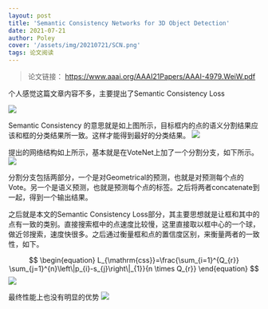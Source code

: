 ```yaml
---
layout: post
title: 'Semantic Consistency Networks for 3D Object Detection'
date: 2021-07-21
author: Poley
cover: '/assets/img/20210721/SCN.png'
tags: 论文阅读
---
```


>论文链接： https://www.aaai.org/AAAI21Papers/AAAI-4979.WeiW.pdf

个人感觉这篇文章内容不多，主要提出了Semantic Consistency Loss

![](/assets/img/20210721/SCNF1.png)

Semantic Consistency 的意思就是如上图所示，目标框内的点的语义分割结果应该和框的分类结果所一致。这样才能得到最好的分类结果。
![](/assets/img/20210721/SCNF2.png)

提出的网络结构如上所示，基本就是在VoteNet上加了一个分割分支，如下所示。
![](/assets/img/20210721/SCNF3.png)

分割分支包括两部分，一个是对Geometrical的预测，也就是对预测每个点的Vote。另一个是语义预测，也就是预测每个点的标签。之后将两者concatenate到一起，得到一个输出结果。

之后就是本文的Semantic Consistency Loss部分，其主要思想就是让框和其中的点有一致的类别。直接搜索框中的点速度比较慢，这里直接取以框中心的一个球，做近邻搜索，速度快很多。之后通过衡量框和点的置信度区别，来衡量两者的一致性，如下。

$$
\begin{equation}
L_{\mathrm{css}}=\frac{\sum_{i=1}^{Q_{r}} \sum_{j=1}^{n}\left\|p_{i}-s_{j}\right\|_{1}}{n \times Q_{r}}
\end{equation}
$$
![](/assets/img/20210721/SCNF4.png)

最终性能上也没有明显的优势
![](/assets/img/20210721/SCNT1.png)


